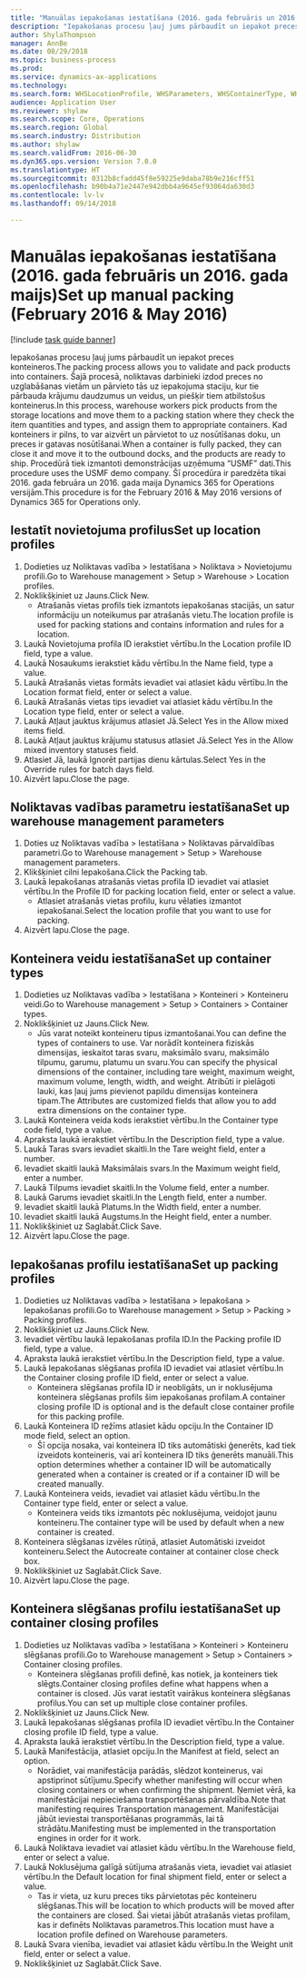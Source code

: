 ```yaml
--- 
title: "Manuālas iepakošanas iestatīšana (2016. gada februāris un 2016. gada maijs)"
description: "Iepakošanas procesu ļauj jums pārbaudīt un iepakot preces konteineros."
author: ShylaThompson
manager: AnnBe
ms.date: 08/29/2018
ms.topic: business-process
ms.prod: 
ms.service: dynamics-ax-applications
ms.technology: 
ms.search.form: WHSLocationProfile, WHSParameters, WHSContainerType, WHSPackProfile, WHSCloseContainerProfile, InventLocationIdLookup, UnitOfMeasureLookup
audience: Application User
ms.reviewer: shylaw
ms.search.scope: Core, Operations
ms.search.region: Global
ms.search.industry: Distribution
ms.author: shylaw
ms.search.validFrom: 2016-06-30
ms.dyn365.ops.version: Version 7.0.0
ms.translationtype: HT
ms.sourcegitcommit: 0312b8cfadd45f8e59225e9daba78b9e216cff51
ms.openlocfilehash: b90b4a71e2447e942dbb4a9645ef93064da630d3
ms.contentlocale: lv-lv
ms.lasthandoff: 09/14/2018

---
```

# <a name="set-up-manual-packing-february-2016--may-2016"></a><span data-ttu-id="a3cb7-103">Manuālas iepakošanas iestatīšana (2016. gada februāris un 2016. gada maijs)</span><span class="sxs-lookup"><span data-stu-id="a3cb7-103">Set up manual packing (February 2016 & May 2016)</span></span>

[!include [task guide banner](../../includes/task-guide-banner.md)]

<span data-ttu-id="a3cb7-104">Iepakošanas procesu ļauj jums pārbaudīt un iepakot preces konteineros.</span><span class="sxs-lookup"><span data-stu-id="a3cb7-104">The packing process allows you to validate and pack products into containers.</span></span> <span data-ttu-id="a3cb7-105">Šajā procesā, noliktavas darbinieki izdod preces no uzglabāšanas vietām un pārvieto tās uz iepakojuma staciju, kur tie pārbauda krājumu daudzumus un veidus, un piešķir tiem atbilstošus konteinerus.</span><span class="sxs-lookup"><span data-stu-id="a3cb7-105">In this process, warehouse workers pick products from the storage locations and move them to a packing station where they check the item quantities and types, and assign them to appropriate containers.</span></span> <span data-ttu-id="a3cb7-106">Kad konteiners ir pilns, to var aizvērt un pārvietot to uz nosūtīšanas doku, un preces ir gatavas nosūtīšanai.</span><span class="sxs-lookup"><span data-stu-id="a3cb7-106">When a container is fully packed, they can close it and move it to the outbound docks, and the products are ready to ship.</span></span> <span data-ttu-id="a3cb7-107">Procedūrā tiek izmantoti demonstrācijas uzņēmuma “USMF” dati.</span><span class="sxs-lookup"><span data-stu-id="a3cb7-107">This procedure uses the USMF demo company.</span></span> <span data-ttu-id="a3cb7-108">Šī procedūra ir paredzēta tikai 2016. gada februāra un 2016. gada maija Dynamics 365 for Operations versijām.</span><span class="sxs-lookup"><span data-stu-id="a3cb7-108">This procedure is for the February 2016 & May 2016 versions of Dynamics 365 for Operations only.</span></span>


## <a name="set-up-location-profiles"></a><span data-ttu-id="a3cb7-109">Iestatīt novietojuma profilus</span><span class="sxs-lookup"><span data-stu-id="a3cb7-109">Set up location profiles</span></span>
1. <span data-ttu-id="a3cb7-110">Dodieties uz Noliktavas vadība > Iestatīšana > Noliktava > Novietojumu profili.</span><span class="sxs-lookup"><span data-stu-id="a3cb7-110">Go to Warehouse management > Setup > Warehouse > Location profiles.</span></span>
2. <span data-ttu-id="a3cb7-111">Noklikšķiniet uz Jauns.</span><span class="sxs-lookup"><span data-stu-id="a3cb7-111">Click New.</span></span>
    * <span data-ttu-id="a3cb7-112">Atrašanās vietas profils tiek izmantots iepakošanas stacijās, un satur informāciju un noteikumus par atrašanās vietu.</span><span class="sxs-lookup"><span data-stu-id="a3cb7-112">The location profile is used for packing stations and contains information and rules for a location.</span></span>  
3. <span data-ttu-id="a3cb7-113">Laukā Novietojuma profila ID ierakstiet vērtību.</span><span class="sxs-lookup"><span data-stu-id="a3cb7-113">In the Location profile ID field, type a value.</span></span>
4. <span data-ttu-id="a3cb7-114">Laukā Nosaukums ierakstiet kādu vērtību.</span><span class="sxs-lookup"><span data-stu-id="a3cb7-114">In the Name field, type a value.</span></span>
5. <span data-ttu-id="a3cb7-115">Laukā Atrašanās vietas formāts ievadiet vai atlasiet kādu vērtību.</span><span class="sxs-lookup"><span data-stu-id="a3cb7-115">In the Location format field, enter or select a value.</span></span>
6. <span data-ttu-id="a3cb7-116">Laukā Atrašanās vietas tips ievadiet vai atlasiet kādu vērtību.</span><span class="sxs-lookup"><span data-stu-id="a3cb7-116">In the Location type field, enter or select a value.</span></span>
7. <span data-ttu-id="a3cb7-117">Laukā Atļaut jauktus krājumus atlasiet Jā.</span><span class="sxs-lookup"><span data-stu-id="a3cb7-117">Select Yes in the Allow mixed items field.</span></span>
8. <span data-ttu-id="a3cb7-118">Laukā Atļaut jauktus krājumu statusus atlasiet Jā.</span><span class="sxs-lookup"><span data-stu-id="a3cb7-118">Select Yes in the Allow mixed  inventory statuses field.</span></span>
9. <span data-ttu-id="a3cb7-119">Atlasiet Jā, laukā Ignorēt partijas dienu kārtulas.</span><span class="sxs-lookup"><span data-stu-id="a3cb7-119">Select Yes in the Override rules for batch days field.</span></span>
10. <span data-ttu-id="a3cb7-120">Aizvērt lapu.</span><span class="sxs-lookup"><span data-stu-id="a3cb7-120">Close the page.</span></span>

## <a name="set-up-warehouse-management-parameters"></a><span data-ttu-id="a3cb7-121">Noliktavas vadības parametru iestatīšana</span><span class="sxs-lookup"><span data-stu-id="a3cb7-121">Set up warehouse management parameters</span></span> 
1. <span data-ttu-id="a3cb7-122">Doties uz Noliktavas vadība > Iestatīšana > Noliktavas pārvaldības parametri.</span><span class="sxs-lookup"><span data-stu-id="a3cb7-122">Go to Warehouse management > Setup > Warehouse management parameters.</span></span>
2. <span data-ttu-id="a3cb7-123">Klikšķiniet cilni Iepakošana.</span><span class="sxs-lookup"><span data-stu-id="a3cb7-123">Click the Packing tab.</span></span>
3. <span data-ttu-id="a3cb7-124">Laukā Iepakošanas atrašanās vietas profila ID ievadiet vai atlasiet vērtību.</span><span class="sxs-lookup"><span data-stu-id="a3cb7-124">In the Profile ID for packing location field, enter or select a value.</span></span>
    * <span data-ttu-id="a3cb7-125">Atlasiet atrašanās vietas profilu, kuru vēlaties izmantot iepakošanai.</span><span class="sxs-lookup"><span data-stu-id="a3cb7-125">Select the location profile that you want to use for packing.</span></span>  
4. <span data-ttu-id="a3cb7-126">Aizvērt lapu.</span><span class="sxs-lookup"><span data-stu-id="a3cb7-126">Close the page.</span></span>

## <a name="set-up-container-types"></a><span data-ttu-id="a3cb7-127">Konteinera veidu iestatīšana</span><span class="sxs-lookup"><span data-stu-id="a3cb7-127">Set up container types</span></span>
1. <span data-ttu-id="a3cb7-128">Dodieties uz Noliktavas vadība > Iestatīšana > Konteineri > Konteineru veidi.</span><span class="sxs-lookup"><span data-stu-id="a3cb7-128">Go to Warehouse management > Setup > Containers > Container types.</span></span>
2. <span data-ttu-id="a3cb7-129">Noklikšķiniet uz Jauns.</span><span class="sxs-lookup"><span data-stu-id="a3cb7-129">Click New.</span></span>
    * <span data-ttu-id="a3cb7-130">Jūs varat noteikt konteineru tipus izmantošanai.</span><span class="sxs-lookup"><span data-stu-id="a3cb7-130">You can define the types of containers to use.</span></span> <span data-ttu-id="a3cb7-131">Var norādīt konteinera fiziskās dimensijas, ieskaitot taras svaru, maksimālo svaru, maksimālo tilpumu, garumu, platumu un svaru.</span><span class="sxs-lookup"><span data-stu-id="a3cb7-131">You can specify the physical dimensions of the container, including tare weight, maximum weight, maximum volume, length, width, and weight.</span></span>  <span data-ttu-id="a3cb7-132">Atribūti ir pielāgoti lauki, kas ļauj jums pievienot papildu dimensijas konteinera tipam.</span><span class="sxs-lookup"><span data-stu-id="a3cb7-132">The Attributes are customized fields that allow you to add extra dimensions on the container type.</span></span>     
3. <span data-ttu-id="a3cb7-133">Laukā Konteinera veida kods ierakstiet vērtību.</span><span class="sxs-lookup"><span data-stu-id="a3cb7-133">In the Container type code field, type a value.</span></span>
4. <span data-ttu-id="a3cb7-134">Apraksta laukā ierakstiet vērtību.</span><span class="sxs-lookup"><span data-stu-id="a3cb7-134">In the Description field, type a value.</span></span>
5. <span data-ttu-id="a3cb7-135">Laukā Taras svars ievadiet skaitli.</span><span class="sxs-lookup"><span data-stu-id="a3cb7-135">In the Tare weight field, enter a number.</span></span>
6. <span data-ttu-id="a3cb7-136">Ievadiet skaitli laukā Maksimālais svars.</span><span class="sxs-lookup"><span data-stu-id="a3cb7-136">In the Maximum weight field, enter a number.</span></span>
7. <span data-ttu-id="a3cb7-137">Laukā Tilpums ievadiet skaitli.</span><span class="sxs-lookup"><span data-stu-id="a3cb7-137">In the Volume field, enter a number.</span></span>
8. <span data-ttu-id="a3cb7-138">Laukā Garums ievadiet skaitli.</span><span class="sxs-lookup"><span data-stu-id="a3cb7-138">In the Length field, enter a number.</span></span>
9. <span data-ttu-id="a3cb7-139">Ievadiet skaitli laukā Platums.</span><span class="sxs-lookup"><span data-stu-id="a3cb7-139">In the Width field, enter a number.</span></span>
10. <span data-ttu-id="a3cb7-140">Ievadiet skaitli laukā Augstums.</span><span class="sxs-lookup"><span data-stu-id="a3cb7-140">In the Height field, enter a number.</span></span>
11. <span data-ttu-id="a3cb7-141">Noklikšķiniet uz Saglabāt.</span><span class="sxs-lookup"><span data-stu-id="a3cb7-141">Click Save.</span></span>
12. <span data-ttu-id="a3cb7-142">Aizvērt lapu.</span><span class="sxs-lookup"><span data-stu-id="a3cb7-142">Close the page.</span></span>

## <a name="set-up-packing-profiles"></a><span data-ttu-id="a3cb7-143">Iepakošanas profilu iestatīšana</span><span class="sxs-lookup"><span data-stu-id="a3cb7-143">Set up packing profiles</span></span>
1. <span data-ttu-id="a3cb7-144">Dodieties uz Noliktavas vadība > Iestatīšana > Iepakošana > Iepakošanas profili.</span><span class="sxs-lookup"><span data-stu-id="a3cb7-144">Go to Warehouse management > Setup > Packing > Packing profiles.</span></span>
2. <span data-ttu-id="a3cb7-145">Noklikšķiniet uz Jauns.</span><span class="sxs-lookup"><span data-stu-id="a3cb7-145">Click New.</span></span>
3. <span data-ttu-id="a3cb7-146">Ievadiet vērtību laukā Iepakošanas profila ID.</span><span class="sxs-lookup"><span data-stu-id="a3cb7-146">In the Packing profile ID field, type a value.</span></span>
4. <span data-ttu-id="a3cb7-147">Apraksta laukā ierakstiet vērtību.</span><span class="sxs-lookup"><span data-stu-id="a3cb7-147">In the Description field, type a value.</span></span>
5. <span data-ttu-id="a3cb7-148">Laukā Iepakošanas slēgšanas profila ID ievadiet vai atlasiet vērtību.</span><span class="sxs-lookup"><span data-stu-id="a3cb7-148">In the Container closing profile ID field, enter or select a value.</span></span>
    * <span data-ttu-id="a3cb7-149">Konteinera slēgšanas profila ID ir neobligāts, un ir noklusējuma konteinera slēgšanas profils šim iepakošanas profilam.</span><span class="sxs-lookup"><span data-stu-id="a3cb7-149">A container closing profile ID is optional and is the default close container profile for this packing profile.</span></span>  
6. <span data-ttu-id="a3cb7-150">Laukā Konteinera ID režīms atlasiet kādu opciju.</span><span class="sxs-lookup"><span data-stu-id="a3cb7-150">In the Container ID mode field, select an option.</span></span>
    * <span data-ttu-id="a3cb7-151">Šī opcija nosaka, vai konteinera ID tiks automātiski ģenerēts, kad tiek izveidots konteineris, vai arī konteinera ID tiks ģenerēts manuāli.</span><span class="sxs-lookup"><span data-stu-id="a3cb7-151">This option determines whether a container ID will be automatically generated when a container is created or if a container ID will be created manually.</span></span>  
7. <span data-ttu-id="a3cb7-152">Laukā Konteinera veids, ievadiet vai atlasiet kādu vērtību.</span><span class="sxs-lookup"><span data-stu-id="a3cb7-152">In the Container type field, enter or select a value.</span></span>
    * <span data-ttu-id="a3cb7-153">Konteinera veids tiks izmantots pēc noklusējuma, veidojot jaunu konteineru.</span><span class="sxs-lookup"><span data-stu-id="a3cb7-153">The container type will be used by default when a new container is created.</span></span>  
8. <span data-ttu-id="a3cb7-154">Konteinera slēgšanas izvēles rūtiņā, atlasiet Automātiski izveidot konteineru.</span><span class="sxs-lookup"><span data-stu-id="a3cb7-154">Select the Autocreate container at container close check box.</span></span>
9. <span data-ttu-id="a3cb7-155">Noklikšķiniet uz Saglabāt.</span><span class="sxs-lookup"><span data-stu-id="a3cb7-155">Click Save.</span></span>
10. <span data-ttu-id="a3cb7-156">Aizvērt lapu.</span><span class="sxs-lookup"><span data-stu-id="a3cb7-156">Close the page.</span></span>

## <a name="set-up-container-closing-profiles"></a><span data-ttu-id="a3cb7-157">Konteinera slēgšanas profilu iestatīšana</span><span class="sxs-lookup"><span data-stu-id="a3cb7-157">Set up container closing profiles</span></span>
1. <span data-ttu-id="a3cb7-158">Dodieties uz Noliktavas vadība > Iestatīšana > Konteineri > Konteineru slēgšanas profili.</span><span class="sxs-lookup"><span data-stu-id="a3cb7-158">Go to Warehouse management > Setup > Containers > Container closing profiles.</span></span>
    * <span data-ttu-id="a3cb7-159">Konteinera slēgšanas profili definē, kas notiek, ja konteiners tiek slēgts.</span><span class="sxs-lookup"><span data-stu-id="a3cb7-159">Container closing profiles define what happens when a container is closed.</span></span> <span data-ttu-id="a3cb7-160">Jūs varat iestatīt vairākus konteinera slēgšanas profilus.</span><span class="sxs-lookup"><span data-stu-id="a3cb7-160">You can set up multiple close container profiles.</span></span>       
2. <span data-ttu-id="a3cb7-161">Noklikšķiniet uz Jauns.</span><span class="sxs-lookup"><span data-stu-id="a3cb7-161">Click New.</span></span>
3. <span data-ttu-id="a3cb7-162">Laukā Iepakošanas slēgšanas profila ID ievadiet vērtību.</span><span class="sxs-lookup"><span data-stu-id="a3cb7-162">In the Container closing profile ID field, type a value.</span></span>
4. <span data-ttu-id="a3cb7-163">Apraksta laukā ierakstiet vērtību.</span><span class="sxs-lookup"><span data-stu-id="a3cb7-163">In the Description field, type a value.</span></span>
5. <span data-ttu-id="a3cb7-164">Laukā Manifestācija, atlasiet opciju.</span><span class="sxs-lookup"><span data-stu-id="a3cb7-164">In the Manifest at field, select an option.</span></span>
    * <span data-ttu-id="a3cb7-165">Norādiet, vai manifestācija parādās, slēdzot konteinerus, vai apstiprinot sūtījumu.</span><span class="sxs-lookup"><span data-stu-id="a3cb7-165">Specify whether manifesting will occur when closing containers or when confirming the shipment.</span></span> <span data-ttu-id="a3cb7-166">Ņemiet vērā, ka manifestācijai nepieciešama transportēšanas pārvaldība.</span><span class="sxs-lookup"><span data-stu-id="a3cb7-166">Note that manifesting requires Transportation management.</span></span> <span data-ttu-id="a3cb7-167">Manifestācijai jābūt ieviestai transportēšanas programmās, lai tā strādātu.</span><span class="sxs-lookup"><span data-stu-id="a3cb7-167">Manifesting must be implemented in the transportation engines in order for it work.</span></span>  
6. <span data-ttu-id="a3cb7-168">Laukā Noliktava ievadiet vai atlasiet kādu vērtību.</span><span class="sxs-lookup"><span data-stu-id="a3cb7-168">In the Warehouse field, enter or select a value.</span></span>
7. <span data-ttu-id="a3cb7-169">Laukā Noklusējuma galīgā sūtījuma atrašanās vieta, ievadiet vai atlasiet vērtību.</span><span class="sxs-lookup"><span data-stu-id="a3cb7-169">In the Default location for final shipment field, enter or select a value.</span></span>
    * <span data-ttu-id="a3cb7-170">Tas ir vieta, uz kuru preces tiks pārvietotas pēc konteineru slēgšanas.</span><span class="sxs-lookup"><span data-stu-id="a3cb7-170">This will be location to which products will be moved after the containers are closed.</span></span> <span data-ttu-id="a3cb7-171">Šai vietai jābūt atrašanās vietas profilam, kas ir definēts Noliktavas parametros.</span><span class="sxs-lookup"><span data-stu-id="a3cb7-171">This location must have a location profile defined on Warehouse parameters.</span></span>  
8. <span data-ttu-id="a3cb7-172">Laukā Svara vienība, ievadiet vai atlasiet kādu vērtību.</span><span class="sxs-lookup"><span data-stu-id="a3cb7-172">In the Weight unit field, enter or select a value.</span></span>
9. <span data-ttu-id="a3cb7-173">Noklikšķiniet uz Saglabāt.</span><span class="sxs-lookup"><span data-stu-id="a3cb7-173">Click Save.</span></span>


